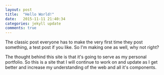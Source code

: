 ```yaml
---
layout: post
title:  "Hello World!"
date:   2015-11-11 21:40:34
categories: jekyll update
comments: true
---
```

The classic post everyone has to make the very first time they post something, a test post if you like. So I'm making one as well, why not right?

The thought behind this site is that it's going to serve as my personal portfolio.
So this is a site that I will continue to work on and update as I get better and increase my understanding of the web and all it's components.
